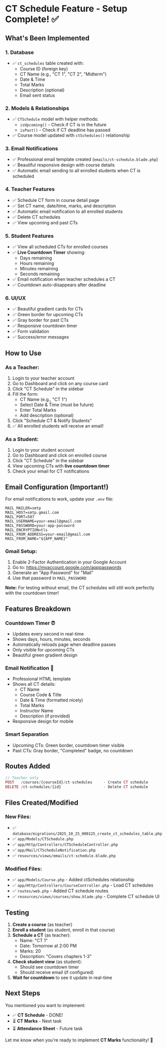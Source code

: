 # CT Schedule Feature - Setup Complete! ✅

## What's Been Implemented

### 1. **Database**
- ✅ `ct_schedules` table created with:
  - Course ID (foreign key)
  - CT Name (e.g., "CT 1", "CT 2", "Midterm")
  - Date & Time
  - Total Marks
  - Description (optional)
  - Email sent status

### 2. **Models & Relationships**
- ✅ `CTSchedule` model with helper methods:
  - `isUpcoming()` - Check if CT is in the future
  - `isPast()` - Check if CT deadline has passed
- ✅ Course model updated with `ctSchedules()` relationship

### 3. **Email Notifications**
- ✅ Professional email template created (`emails/ct-schedule.blade.php`)
- ✅ Beautiful responsive design with course details
- ✅ Automatic email sending to all enrolled students when CT is scheduled

### 4. **Teacher Features**
- ✅ Schedule CT form in course detail page
- ✅ Set CT name, date/time, marks, and description
- ✅ Automatic email notification to all enrolled students
- ✅ Delete CT schedules
- ✅ View upcoming and past CTs

### 5. **Student Features**
- ✅ View all scheduled CTs for enrolled courses
- ✅ **Live Countdown Timer** showing:
  - Days remaining
  - Hours remaining
  - Minutes remaining
  - Seconds remaining
- ✅ Email notification when teacher schedules a CT
- ✅ Countdown auto-disappears after deadline

### 6. **UI/UX**
- ✅ Beautiful gradient cards for CTs
- ✅ Green border for upcoming CTs
- ✅ Gray border for past CTs
- ✅ Responsive countdown timer
- ✅ Form validation
- ✅ Success/error messages

## How to Use

### As a Teacher:
1. Login to your teacher account
2. Go to Dashboard and click on any course card
3. Click "CT Schedule" in the sidebar
4. Fill the form:
   - CT Name (e.g., "CT 1")
   - Select Date & Time (must be future)
   - Enter Total Marks
   - Add description (optional)
5. Click "Schedule CT & Notify Students"
6. ✅ All enrolled students will receive an email!

### As a Student:
1. Login to your student account
2. Go to Dashboard and click on enrolled course
3. Click "CT Schedule" in the sidebar
4. View upcoming CTs with **live countdown timer**
5. Check your email for CT notifications

## Email Configuration (Important!)

For email notifications to work, update your `.env` file:

```env
MAIL_MAILER=smtp
MAIL_HOST=smtp.gmail.com
MAIL_PORT=587
MAIL_USERNAME=your-email@gmail.com
MAIL_PASSWORD=your-app-password
MAIL_ENCRYPTION=tls
MAIL_FROM_ADDRESS=your-email@gmail.com
MAIL_FROM_NAME="${APP_NAME}"
```

### Gmail Setup:
1. Enable 2-Factor Authentication in your Google Account
2. Go to: https://myaccount.google.com/apppasswords
3. Generate an "App Password" for "Mail"
4. Use that password in `MAIL_PASSWORD`

**Note:** For testing without email, the CT schedules will still work perfectly with the countdown timer!

## Features Breakdown

### Countdown Timer ⏰
- Updates every second in real-time
- Shows days, hours, minutes, seconds
- Automatically reloads page when deadline passes
- Only visible for upcoming CTs
- Beautiful green gradient design

### Email Notification 📧
- Professional HTML template
- Shows all CT details:
  - CT Name
  - Course Code & Title
  - Date & Time (formatted nicely)
  - Total Marks
  - Instructor Name
  - Description (if provided)
- Responsive design for mobile

### Smart Separation
- Upcoming CTs: Green border, countdown timer visible
- Past CTs: Gray border, "Completed" badge, no countdown

## Routes Added

```php
// Teacher only
POST   /courses/{courseId}/ct-schedules     - Create CT schedule
DELETE /ct-schedules/{id}                   - Delete CT schedule
```

## Files Created/Modified

### New Files:
- ✅ `database/migrations/2025_10_25_000125_create_ct_schedules_table.php`
- ✅ `app/Models/CTSchedule.php`
- ✅ `app/Http/Controllers/CTScheduleController.php`
- ✅ `app/Mail/CTScheduleNotification.php`
- ✅ `resources/views/emails/ct-schedule.blade.php`

### Modified Files:
- ✅ `app/Models/Course.php` - Added ctSchedules relationship
- ✅ `app/Http/Controllers/CourseController.php` - Load CT schedules
- ✅ `routes/web.php` - Added CT schedule routes
- ✅ `resources/views/courses/show.blade.php` - Complete CT schedule UI

## Testing

1. **Create a course** (as teacher)
2. **Enroll a student** (as student, enroll in that course)
3. **Schedule a CT** (as teacher):
   - Name: "CT 1"
   - Date: Tomorrow at 2:00 PM
   - Marks: 20
   - Description: "Covers chapters 1-3"
4. **Check student view** (as student):
   - Should see countdown timer
   - Should receive email (if configured)
5. **Wait for countdown** to see it update in real-time

## Next Steps

You mentioned you want to implement:
- ✅ **CT Schedule** - DONE!
- ⏳ **CT Marks** - Next task
- ⏳ **Attendance Sheet** - Future task

Let me know when you're ready to implement **CT Marks** functionality! 🚀
